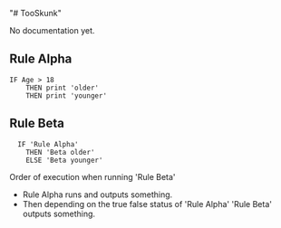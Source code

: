 "# TooSkunk" 

No documentation yet.

Rule Alpha
--------------
```
IF Age > 18
    THEN print 'older'
    THEN print 'younger'
```

Rule Beta
-----------
```
  IF 'Rule Alpha'
    THEN 'Beta older'
    ELSE 'Beta younger'
```

Order of execution when running 'Rule Beta'
 * Rule Alpha runs and outputs something.
 * Then depending on the true false status of 'Rule Alpha'
    'Rule Beta' outputs something.


